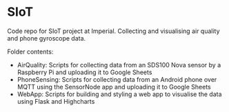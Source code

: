 # SIoT
Code repo for SIoT project at Imperial. Collecting and visualising air quality and phone gyroscope data.

Folder contents:
- AirQuality: Scripts for collecting data from an SDS100 Nova sensor by a Raspberry Pi and uploading it to Google Sheets
- PhoneSensing: Scripts for collecting data from an Android phone over MQTT using the SensorNode app and uploading it to Google Sheets
- WebApp: Scripts for building and styling a web app to visualise the data using Flask and Highcharts
